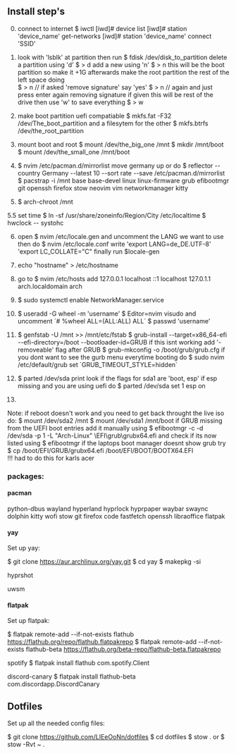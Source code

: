 ## Install step's 
0. connect to internet
    $ iwctl
    [iwd]# device list 
    [iwd]# station 'device_name' get-networks
    [iwd]# station 'device_name' connect 'SSID'

1. look with 'lsblk' at partition then run
    $ fdisk /dev/disk_to_partition
    delete a partition using 'd'
    $ > d 
    add a new using 'n'
    $ > n 
    this will be the boot partition so make it +1G
    afterwards make the root partition the rest of the left space doing  
    $ > n  // if asked 'remove signature' say 'yes'
    $ > n // again and just press enter again removing signature if given 
    this will be rest of the drive
    then use 'w' to save everything 
    $ > w

3.  make boot partition uefi compatiable 
    $ mkfs.fat -F32 /dev/The_boot_partition
    and a filesytem for the other 
    $ mkfs.btrfs /dev/the_root_partition 

4.  mount boot and root 
    $ mount /dev/the_big_one /mnt
    $ mkdir /mnt/boot
    $ mount /dev/the_small_one /mnt/boot

5. $ nvim /etc/pacman.d/mirrorlist 
    move germany up
   or do
   $ reflector --country Germany --latest 10 --sort rate --save /etc/pacman.d/mirrorlist
    $ pacstrap -i /mnt base base-devel linux linux-firmware grub efibootmgr git openssh firefox stow neovim vim networkmanager kitty  
7. $ arch-chroot /mnt

5.5 set time 
    $ ln -sf /usr/share/zoneinfo/Region/City /etc/localtime
    $ hwclock -- systohc
    
6. open $ nvim /etc/locale.gen and uncomment the LANG   we want to use then do
    $ nvim /etc/locale.conf 
    write 'export LANG=de_DE.UTF-8'
          'export LC_COLLATE="C"
    finally run $locale-gen

7. echo "hostname" > /etc/hostname

8. go to $ nvim /etc/hosts  add 
    127.0.0.1   localhost
    ::1         localhost
    127.0.1.1   arch.localdomain arch

9. $ sudo systemctl enable NetworkManager.service

10. $ useradd -G wheel -m 'username'
    $ Editor=nvim visudo
     and uncomment
    ´# %wheel ALL=(ALL:ALL) ALL´
    $ passwd 'username'

12. $ genfstab -U /mnt >> /mnt/etc/fstab
    $ grub-install --target=x86_64-efi --efi-directory=/boot --bootloader-id=GRUB
    if this isnt working add '-removeable' flag after GRUB
    $ grub-mkconfig -o /boot/grub/grub.cfg
    if you dont want to see the gurb menu everytime booting do
    $ sudo nvim /etc/default/grub
    set ´GRUB_TIMEOUT_STYLE=hidden´

14. $ parted /dev/sda print 
    look if the flags for sda1 are 'boot, esp' if esp missing and you are using uefi do 
    $ parted /dev/sda set 1 esp on 

15.  
Note: if reboot doesn't work and you need to get back throught the live iso do:
        $ mount /dev/sda2 /mnt
        $ mount /dev/sda1 /mnt/boot
      if GRUB missing from the UEFI boot entries add it manually using
        $ efibootmgr -c -d /dev/sda -p 1 -L "Arch-Linux" \EFI\grub\grubx64.efi 
      and check if its now listed using $ efibootmgr
      if the laptops boot manager doesnt show grub try 
        $ cp /boot/EFI/GRUB/grubx64.efi /boot/EFI/BOOT/BOOTX64.EFI   
      !!! had to do this for karls acer 
### packages:
#### pacman
python-dbus 
wayland
hyperland 
hyprlock 
hyprpaper
waybar 
swaync
dolphin
kitty
wofi
stow 
git 
firefox 
code
fastfetch 
openssh
libraoffice
flatpak

#### yay
Set up yay:

$ git clone https://aur.archlinux.org/yay.git
$ cd yay
$ makepkg -si

hyprshot

uwsm 

#### flatpak 
Set up flatpak:

$ flatpak remote-add --if-not-exists flathub https://flathub.org/repo/flathub.flatpakrepo
$ flatpak remote-add --if-not-exists flathub-beta https://flathub.org/beta-repo/flathub-beta.flatpakrepo

spotify 
$ flatpak install flathub com.spotify.Client

discord-canary 
$ flatpak install flathub-beta com.discordapp.DiscordCanary

## Dotfiles 
Set up all the needed config files:

$ git clone https://github.com/LIEeOoNn/dotfiles 
$ cd dotfiles 
$ stow . 
or 
$ stow -Rvt ~ .
